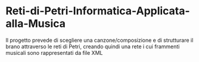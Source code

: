 # Reti-di-Petri-Informatica-Applicata-alla-Musica
Il progetto prevede di scegliere una canzone/composizione e di strutturare il brano attraverso le reti di Petri, creando quindi una rete i cui frammenti musicali sono rappresentati da file XML
